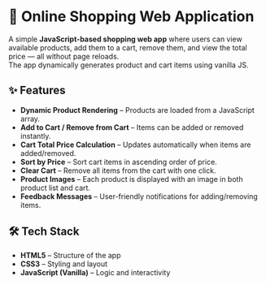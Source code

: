 # 🛒 Online Shopping Web Application

A simple **JavaScript-based shopping web app** where users can view available products, add them to a cart, remove them, and view the total price — all without page reloads.  
The app dynamically generates product and cart items using vanilla JS.

## ✨ Features

- **Dynamic Product Rendering** – Products are loaded from a JavaScript array.
- **Add to Cart / Remove from Cart** – Items can be added or removed instantly.
- **Cart Total Price Calculation** – Updates automatically when items are added/removed.
- **Sort by Price** – Sort cart items in ascending order of price.
- **Clear Cart** – Remove all items from the cart with one click.
- **Product Images** – Each product is displayed with an image in both product list and cart.
- **Feedback Messages** – User-friendly notifications for adding/removing items.

## 🛠️ Tech Stack

- **HTML5** – Structure of the app
- **CSS3** – Styling and layout
- **JavaScript (Vanilla)** – Logic and interactivity
